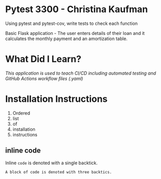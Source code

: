 # Pytest 3300 - Christina Kaufman
Using pytest and pytest-cov, write tests to check each function

Basic Flask application - The user enters details of their loan and it calculates the monthly payment and an amortization table.

# What Did I Learn?
*This application is used to teach CI/CD including automated testing and GitHub Actions workflow files (.yaml)*

# Installation Instructions
1. Ordered
2. list
3. of 
4. installation 
5. instructions


## inline code

Inline `code` is denoted with a single backtick.

```
A block of code is denoted with three backtics.
```
